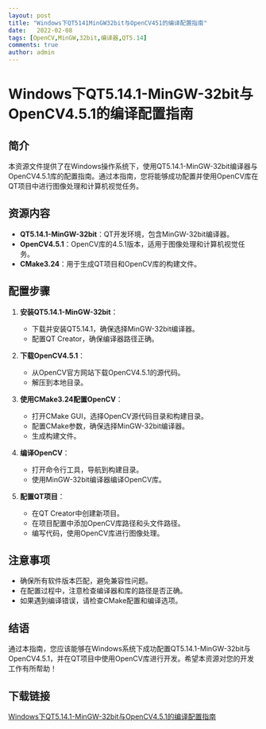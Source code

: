 ```yaml
---
layout: post
title: "Windows下QT5141MinGW32bit与OpenCV451的编译配置指南"
date:   2022-02-08
tags: [OpenCV,MinGW,32bit,编译器,QT5.14]
comments: true
author: admin
---
```

# Windows下QT5.14.1-MinGW-32bit与OpenCV4.5.1的编译配置指南

## 简介
本资源文件提供了在Windows操作系统下，使用QT5.14.1-MinGW-32bit编译器与OpenCV4.5.1库的配置指南。通过本指南，您将能够成功配置并使用OpenCV库在QT项目中进行图像处理和计算机视觉任务。

## 资源内容
- **QT5.14.1-MinGW-32bit**：QT开发环境，包含MinGW-32bit编译器。
- **OpenCV4.5.1**：OpenCV库的4.5.1版本，适用于图像处理和计算机视觉任务。
- **CMake3.24**：用于生成QT项目和OpenCV库的构建文件。

## 配置步骤
1. **安装QT5.14.1-MinGW-32bit**：
   - 下载并安装QT5.14.1，确保选择MinGW-32bit编译器。
   - 配置QT Creator，确保编译器路径正确。

2. **下载OpenCV4.5.1**：
   - 从OpenCV官方网站下载OpenCV4.5.1的源代码。
   - 解压到本地目录。

3. **使用CMake3.24配置OpenCV**：
   - 打开CMake GUI，选择OpenCV源代码目录和构建目录。
   - 配置CMake参数，确保选择MinGW-32bit编译器。
   - 生成构建文件。

4. **编译OpenCV**：
   - 打开命令行工具，导航到构建目录。
   - 使用MinGW-32bit编译器编译OpenCV库。

5. **配置QT项目**：
   - 在QT Creator中创建新项目。
   - 在项目配置中添加OpenCV库路径和头文件路径。
   - 编写代码，使用OpenCV库进行图像处理。

## 注意事项
- 确保所有软件版本匹配，避免兼容性问题。
- 在配置过程中，注意检查编译器和库的路径是否正确。
- 如果遇到编译错误，请检查CMake配置和编译选项。

## 结语
通过本指南，您应该能够在Windows系统下成功配置QT5.14.1-MinGW-32bit与OpenCV4.5.1，并在QT项目中使用OpenCV库进行开发。希望本资源对您的开发工作有所帮助！

## 下载链接

[Windows下QT5.14.1-MinGW-32bit与OpenCV4.5.1的编译配置指南](https://pan.quark.cn/s/9bafab70543f)